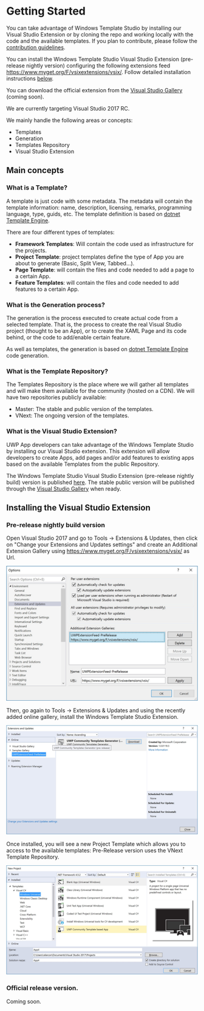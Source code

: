 Getting Started
===============
You can take advantage of Windows Template Studio by installing our Visual Studio Extension or by cloning the repo and working locally with the code and the available templates. If you plan to contribute, please follow the [contribution guidelines](https://github.com/Microsoft/WindowsTemplateStudio/blob/master/contributing.md).  

You can install the Windows Template Studio Visual Studio Extension (pre-release nightly version) configuring the following extensions feed https://www.myget.org/F/vsixextensions/vsix/. Follow detailed installation instructions [below](#the-project).

You can download the official extension from the [Visual Studio Gallery](https://visualstudiogallery.msdn.microsoft.com/) (coming soon).

We are currently targeting Visual Studio 2017 RC.

We mainly handle the following areas or concepts:
* Templates
* Generation
* Templates Repository
* Visual Studio Extension

## Main concepts
### What is a Template?
A template is just code with some metadata. The metadata will contain the template information: name, description, licensing, remarks, programming language, type, guids, etc. The template definition is based on [dotnet Template Engine](https://github.com/dotnet/templating).

There are four different types of templates:
* **Framework Templates**: Will contain the code used as infrastructure for the projects.
* **Project Template**: project templates define the type of App you are about to generate (Basic, Split View, Tabbed...). 
* **Page Template**: will contain the files and code needed to add a page to a certain App.
* **Feature Templates**: will contain the files and code needed to add features to a certain App.

### What is the Generation process?
The generation is the process executed to create actual code from a selected template. That is, the process to create the real Visual Studio project (thought to be an App), or to create the XAML Page and its code behind, or the code to add/enable certain feature.

As well as templates, the generation is based on [dotnet Template Engine](https://github.com/dotnet/templating) code generation.

### What is the Template Repository?
The Templates Repository is the place where we will gather all templates and will make them available for the community (hosted on a CDN). We will have two repositories publicly available:
* Master: The stable and public version of the templates.
* VNext: The ongoing version of the templates.

### What is the Visual Studio Extension?
UWP App developers can take advantage of the Windows Template Studio by installing our Visual Studio extension. This extension will allow developers to create Apps, add pages and/or add features to existing apps based on the available Templates from the public Repository. 

The Windows Template Studio Visual Studio Extension (pre-release nightly build) version is published [here](). The stable public version will be published through the [Visual Studio Gallery](https://visualstudiogallery.msdn.microsoft.com/) when ready.

## Installing the Visual Studio Extension
### Pre-release nightly build version
Open Visual Studio 2017 and go to Tools -> Extensions & Updates, then click on "Change your Extensions and Updates settings" and create an Additional Extension Gallery using https://www.myget.org/F/vsixextensions/vsix/ as Url.

![Configure Additional Extension Gallery](resources/vsix/configurefeed.jpg)

Then, go again to Tools -> Extensions & Updates and using the recently added online gallery, install the Windows Template Studio Extension.

![Install Windows Template Studio extension](resources/vsix/onlinefeed.jpg)

Once installed, you will see a new Project Template which allows you to access to the available templates: Pre-Release version uses the VNext Template Repository.

![File New Project](resources/vsix/filenew.jpg)

### Official release version.
Coming soon.


